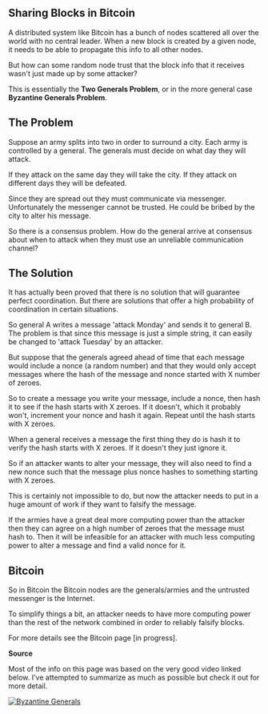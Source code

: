 ## Sharing Blocks in Bitcoin
A distributed system like Bitcoin has a bunch of nodes scattered all over the world with no central leader. When a new block is created by a given node, it needs to be able to propagate this info to all other nodes.

But how can some random node trust that the block info that it receives wasn't just made up by some attacker?

This is essentially the **Two Generals Problem**, or in the more general case **Byzantine Generals Problem**.

## The Problem
Suppose an army splits into two in order to surround a city. Each army is controlled by a general. The generals must decide on what day they will attack.

If they attack on the same day they will take the city. If they attack on different days they will be defeated.

Since they are spread out they must communicate via messenger. Unfortunately the messenger cannot be trusted. He could be bribed by the city to alter his message.

So there is a consensus problem. How do the general arrive at consensus about when to attack when they must use an unreliable communication channel?

## The Solution
It has actually been proved that there is no solution that will guarantee perfect coordination. But there are solutions that offer a high probability of coordination in certain situations.

So general A writes a message 'attack Monday' and sends it to general B. The problem is that since this message is just a simple string, it can easily be changed to 'attack Tuesday' by an attacker.

But suppose that the generals agreed ahead of time that each message would include a nonce (a random number) and that they would only accept messages where the hash of the message and nonce started with X number of zeroes.

So to create a message you write your message, include a nonce, then hash it to see if the hash starts with X zeroes. If it doesn't, which it probably won't, increment your nonce and hash it again. Repeat until the hash starts with X zeroes.

When a general receives a message the first thing they do is hash it to verify the hash starts with X zeroes. If it doesn't they just ignore it.

So if an attacker wants to alter your message, they will also need to find a new nonce such that the message plus nonce hashes to something starting with X zeroes.

This is certainly not impossible to do, but now the attacker needs to put in a huge amount of work if they want to falsify the message.

If the armies have a great deal more computing power than the attacker then they can agree on a high number of zeroes that the message must hash to. Then it will be infeasible for an attacker with much less computing power to alter a message and find a valid nonce for it.

## Bitcoin
So in Bitcoin the Bitcoin nodes are the generals/armies and the untrusted messenger is the Internet.

To simplify things a bit, an attacker needs to have more computing power than the rest of the network combined in order to reliably falsify blocks.

For more details see the Bitcoin page [in progress].

**Source**

Most of the info on this page was based on the very good video linked below. I've attempted to summarize as much as possible but check it out for more detail.

[![Byzantine Generals](http://img.youtube.com/vi/kE51N84hBxU/0.jpg)](https://youtu.be/kE51N84hBxU)
